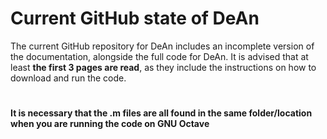 # Current GitHub state of DeAn
The current GitHub repository for DeAn includes an incomplete version of the documentation, alongside the full code for DeAn.
It is advised that at least **the first 3 pages are read**, as they include the instructions on how to download and run the code.
#
**It is necessary that the .m files are all found in the same folder/location when you are running the code on GNU Octave**
